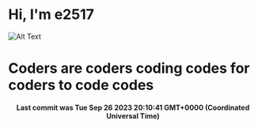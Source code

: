 # Hi, I'm e2517

![Alt Text](https://github.com/E2517/e2517/blob/master/images/background.gif)

# Coders are coders coding codes for coders to code codes

<h4 align="center">Last commit was Tue Sep 26 2023 20:10:41 GMT+0000 (Coordinated Universal Time)</h4>
